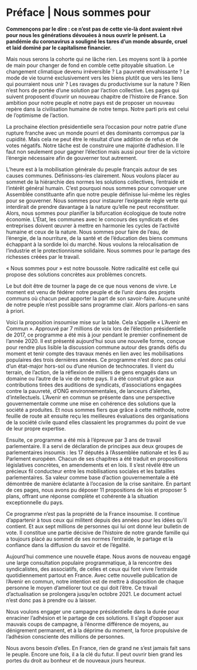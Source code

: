 # Préface | Nous sommes pour

**Commençons par le dire : ce n’est pas de cette vie-là dont avaient
rêvé pour nous les générations dévouées à nous ouvrir le présent. La
pandémie du coronavirus a souligné les tares d’un monde absurde, cruel
et laid dominé par le capitalisme financier.**

Mais nous serons la cohorte qui ne lâche rien. Les moyens sont là à
portée de main pour changer de fond en comble cette pitoyable situation.
Le changement climatique devenu irréversible ? La pauvreté envahissante
? Le mode de vie tourné exclusivement vers les biens plutôt que vers les
liens qui pourraient nous unir ? Les ravages du productivisme sur la
nature ? Rien n’est hors de portée d’une solution par l’action
collective. Les pages qui suivent proposent d’ouvrir un nouveau chapitre
de l’histoire de France. Son ambition pour notre peuple et notre pays
est de proposer un nouveau repère dans la civilisation humaine de notre
temps. Notre parti pris est celui de l’optimisme de l’action.

La prochaine élection présidentielle sera l’occasion pour notre patrie
d’une rupture franche avec un monde pourri et des dominants corrompus
par la cupidité. Mais cela ne peut être le résultat d’une addition de
refus et de votes négatifs. Notre tâche est de construire une majorité
d’adhésion. Il le faut non seulement pour gagner l’élection mais aussi
pour tirer de la victoire l’énergie nécessaire afin de gouverner tout
autrement.

L’heure est à la mobilisation générale du peuple français autour de ses
causes communes. Définissons-les clairement. Nous voulons placer au
sommet de la hiérarchie des normes les solutions collectives, l’entraide
et l’intérêt général humain. C’est pourquoi nous sommes pour convoquer
une Assemblée constituante afin que notre peuple définisse lui-même les
règles pour se gouverner. Nous sommes pour instaurer l’exigeante règle
verte qui interdirait de prendre davantage à la nature qu’elle ne peut
reconstituer. Alors, nous sommes pour planifier la bifurcation
écologique de toute notre économie. L’État, les communes avec le
concours des syndicats et des entreprises doivent œuvrer à mettre en
harmonie les cycles de l’activité humaine et ceux de la nature. Nous
sommes pour faire de l’eau, de l’énergie, de la nourriture, de la santé
et de l’éducation des biens communs échappant à la sordide loi du
marché. Nous voulons la relocalisation de l’industrie et le
protectionnisme solidaire. Nous sommes pour le partage des richesses
créées par le travail.

« Nous sommes pour » est notre boussole. Notre radicalité est celle qui
propose des solutions concrètes aux problèmes concrets.

Le but doit être de tourner la page de ce que nous venons de vivre. Le
moment est venu de fédérer notre peuple et de l’unir dans des projets
communs où chacun peut apporter la part de son savoir-faire. Aucune
unité de notre peuple n’est possible sans programme clair. Alors
parlons-en sans à priori.

Voici la proposition insoumise mise sur la table. Cela s’appelle «
L’Avenir en Commun ». Approuvé par 7 millions de voix lors de l’élection
présidentielle de 2017, ce programme a été mis à jour pendant le premier
confinement de l’année 2020. Il est présenté aujourd’hui sous une
nouvelle forme, conçue pour rendre plus lisible la discussion commune
autour des grands défis du moment et tenir compte des travaux menés en
lien avec les mobilisations populaires des trois dernières années. Ce
programme n’est donc pas celui d’un état-major hors-sol ou d’une réunion
de technocrates. Il vient du terrain, de l’action, de la réflexion de
milliers de gens engagés dans un domaine ou l’autre de la vie de notre
pays. Il a été construit grâce aux contributions tirées des auditions de
syndicats, d’associations engagées contre la pauvreté, d’ONG
environnementales, de lanceurs d’alertes, d’intellectuels. L’Avenir en
commun se présente dans une perspective gouvernementale comme une mise
en cohérence des solutions que la société a produites. Et nous sommes
fiers que grâce à cette méthode, notre feuille de route ait ensuite reçu
les meilleures évaluations des organisations de la société civile quand
elles classaient les programmes du point de vue de leur propre
expertise.

Ensuite, ce programme a été mis à l’épreuve par 3 ans de travail
parlementaire. Il a servi de déclaration de principes aux deux groupes
de parlementaires insoumis : les 17 députés à l’Assemblée nationale et
les 6 au Parlement européen. Chacun de ses chapitres a été traduit en
propositions législatives concrètes, en amendements et en lois. Il s’est
révélé être un précieux fil conducteur entre les mobilisations sociales
et les batailles parlementaires. Sa valeur comme base d’action
gouvernementale a été démontrée de manière éclatante à l’occasion de la
crise sanitaire. En partant de ces pages, nous avons pu déposer 11
propositions de lois et proposer 5 plans, offrant une réponse complète
et cohérente à la situation exceptionnelle du pays.

Ce programme n’est pas la propriété de la France insoumise. Il continue
d’appartenir à tous ceux qui militent depuis des années pour les idées
qu’il contient. Et aux sept millions de personnes qui lui ont donné leur
bulletin de vote. Il constitue une partie décisive de l’histoire de
notre grande famille qui a toujours placé au sommet de ses normes
l’entraide, le partage et la confiance dans la diffusion du savoir et de
l’égalité.

Aujourd’hui commence une nouvelle étape. Nous avons de nouveau engagé
une large consultation populaire programmatique, à la rencontre des
syndicalistes, des associatifs, de celles et ceux qui font vivre
l’entraide quotidiennement partout en France. Avec cette nouvelle
publication de l’Avenir en commun, notre intention est de mettre à
disposition de chaque personne le moyen d’améliorer tout ce qui doit
l’être. Ce travail d’actualisation se prolongera jusqu’en octobre 2021.
Le document actuel n’est donc pas à prendre ou à laisser.

Nous voulons engager une campagne présidentielle dans la durée pour
enraciner l’adhésion et le partage de ces solutions. Il s’agit d’opposer
aux mauvais coups de campagne, à l’énorme différence de moyens, au
dénigrement permanent, et à la déprime du moment, la force propulsive de
l’adhésion consciente des millions de personnes.

Nous avons besoin d’elles. En France, rien de grand ne s’est jamais fait
sans le peuple. Encore une fois, il a la clé du futur. Il peut ouvrir
bien grand les portes du droit au bonheur et de nouveaux jours heureux.
